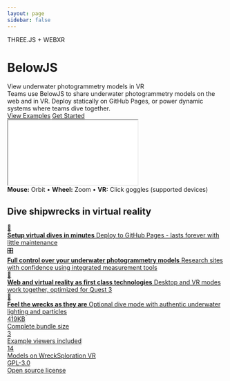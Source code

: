 ```yaml
---
layout: page
sidebar: false
---
```


<div class="landing-page">
  <div class="hero-content">
    <div class="built-for">THREE.JS + WEBXR</div>
    <h1>BelowJS</h1>
    <div class="tagline">View underwater photogrammetry models in VR</div>
    <div class="description">
      Teams use BelowJS to share underwater photogrammetry models on the web and in VR. Deploy statically on GitHub Pages, or power dynamic systems where teams dive together.
    </div>
    <div class="cta-buttons">
      <a href="/examples/" class="cta-button cta-primary">View Examples</a>
      <a href="/examples/" class="cta-button cta-secondary">Get Started</a>
    </div>
  </div>
  
  <div class="demo-section">
    <iframe 
      src="/homepage-demo.html" 
      class="demo-viewer"
      title="BelowJS Interactive Demo"
      loading="lazy">
    </iframe>
    <div class="demo-controls">
      <strong>Mouse:</strong> Orbit • <strong>Wheel:</strong> Zoom • <strong>VR:</strong> Click goggles (supported devices)
    </div>
  </div>
  
  <div class="features-section">
    <div class="features-split">
      <div class="features-main">
        <h2>Dive shipwrecks in virtual reality</h2>
        <div class="feature-list">
          <a href="/installation" class="feature-item">
            <div class="feature-icon">🚀</div>
            <div class="feature-text">
              <strong>Setup virtual dives in minutes</strong>
              <span>Deploy to GitHub Pages - lasts forever with little maintenance</span>
            </div>
          </a>
          <a href="/examples/basic" class="feature-item">
            <div class="feature-icon">🎛️</div>
            <div class="feature-text">
              <strong>Full control over your underwater photogrammetry models</strong>
              <span>Research sites with confidence using integrated measurement tools</span>
            </div>
          </a>
          <a href="/guides/vr-headsets" class="feature-item">
            <div class="feature-icon">🥽</div>
            <div class="feature-text">
              <strong>Web and virtual reality as first class technologies</strong>
              <span>Desktop and VR modes work together, optimized for Quest 3</span>
            </div>
          </a>
          <a href="/examples/dragdrop" class="feature-item">
            <div class="feature-icon">🌊</div>
            <div class="feature-text">
              <strong>Feel the wrecks as they are</strong>
              <span>Optional dive mode with authentic underwater lighting and particles</span>
            </div>
          </a>
        </div>
      </div>
      <div class="features-stats">
        <a href="/installation" class="stat-item">
          <div class="stat-number">419KB</div>
          <div class="stat-label">Complete bundle size</div>
        </a>
        <a href="/examples/" class="stat-item">
          <div class="stat-number">3</div>
          <div class="stat-label">Example viewers included</div>
        </a>
        <a href="/implementations" class="stat-item">
          <div class="stat-number">14</div>
          <div class="stat-label">Models on WreckSploration VR</div>
        </a>
        <a href="https://github.com/patrick-morrison/belowjs" class="stat-item">
          <div class="stat-number">GPL-3.0</div>
          <div class="stat-label">Open source license</div>
        </a>
      </div>
    </div>
  </div>
</div>

